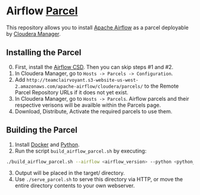 # Airflow [Parcel](https://github.com/cloudera/cm_ext/wiki/Parcels:-What-and-Why%3F)

This repository allows you to install [Apache Airflow](https://airflow.apache.org/) as a parcel deployable by [Cloudera Manager](https://www.cloudera.com/products/product-components/cloudera-manager.html).

## Installing the Parcel
0. First, install the [Airflow CSD](https://github.com/teamclairvoyant/apache-airflow-cloudera-csd).  Then you can skip steps #1 and #2.
1. In Cloudera Manager, go to `Hosts -> Parcels -> Configuration`.
2. Add `http://teamclairvoyant.s3-website-us-west-2.amazonaws.com/apache-airflow/cloudera/parcels/` to the Remote Parcel Repository URLs if it does not yet exist.
3. In Cloudera Manager, go to `Hosts -> Parcels`.  Airflow parcels and their respective verisons will be availble within the Parcels page.
4. Download, Distribute, Activate the required parcels to use them.

## Building the Parcel
1. Install [Docker](https://www.docker.com/) and [Python](https://www.python.org/).
2. Run the script `build_airflow_parcel.sh` by executing:
```bash
./build_airflow_parcel.sh --airflow <airflow_version> --python <python_version> --parcel <parcel_version>
```
3. Output will be placed in the target/ directory.
4. Use `./serve_parcel.sh` to serve this directory via HTTP, or move the entire directory contents to your own webserver.

